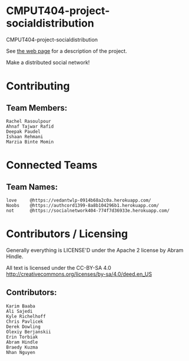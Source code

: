 CMPUT404-project-socialdistribution
===================================

CMPUT404-project-socialdistribution

See [the web page](https://uofa-cmput404.github.io/general/project.html) for a description of the project.

Make a distributed social network!

Contributing
============
## Team Members:
    Rachel Rasoulpour
    Ahnaf Tajwar Rafid
    Deepak Paudel
    Ishaan Rehmani
    Marzia Binte Momin

Connected Teams
============
## Team Names:
    love     @https://vedantwlp-0914b68a2c0a.herokuapp.com/
    Noobs    @https://authcord1399-8a8b104296b1.herokuapp.com/
    not      @https://socialnetwork404-774f7d36933e.herokuapp.com/

    
Contributors / Licensing
========================

Generally everything is LICENSE'D under the Apache 2 license by Abram Hindle.

All text is licensed under the CC-BY-SA 4.0 http://creativecommons.org/licenses/by-sa/4.0/deed.en_US

## Contributors:
    Karim Baaba
    Ali Sajedi
    Kyle Richelhoff
    Chris Pavlicek
    Derek Dowling
    Olexiy Berjanskii
    Erin Torbiak
    Abram Hindle
    Braedy Kuzma
    Nhan Nguyen 
